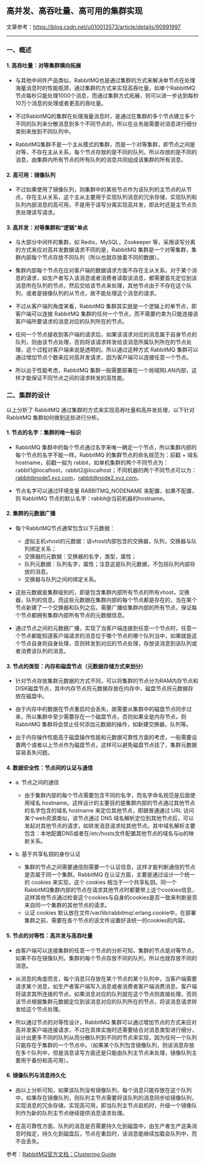 
<h2>高并发、高吞吐量、高可用的集群实现</h2>

文章参考：https://blog.csdn.net/u010013573/article/details/90991997

------------------------------------

### 一、概述

#### 1. 高吞吐量：对等集群横向拓展

- 与其他中间件产品类似，RabbitMQ也是通过集群的方式来解决单节点在处理海量消息时的性能瓶颈，通过集群的方式来实现高吞吐量，如单个RabbitMQ节点每秒只能处理1000个消息，而通过集群方式拓展，则可以进一步达到每秒10万个消息的处理或者更高的吞吐量。

- 不过RabbitMQ的集群在处理海量消息时，是通过在集群的多个节点建立多个不同的队列来分散消息到多个不同节点的，所以在业务层需要对消息进行细分类别来放到不同队列中。

- RabbitMQ集群不是一个主从模式的集群，而是一个对等集群，即节点之间是对等，不存在主从关系，每个节点存放的是不同的队列，所以存放的是不同的消息，由集群内所有节点的所有队列的消息共同组成该集群的所有消息。

#### 2. 高可用：镜像队列

- 不过如果使用了镜像队列，则集群中的某些节点作为该队列的主节点的从节点，存在主从关系，这个主从主要用于实现队列消息的冗余存储，实现队列和队列内部消息的高可用，不是用于读写分离实现高并发，即此时还是主节点负责处理读写请求。

#### 3. 高并发：对等集群和“逻辑”单点

- 与大部分中间件的集群，如 Redis，MySQL，Zookeeper 等，采用读写分离的方式来应对高并发数据请求不同的是，RabbitMQ 集群是一个对等集群，集群内部每个节点存放不同队列（所以也就存放着不同的数据）。

- 集群内部每个节点在应对客户端的数据请求方面不存在主从关系，对于某个消息的请求，如生产者写入该消息或者消费者读取该消息，都需要首先定位到该消息所在队列的节点，然后交给该节点来处理，其他节点由于不存在这个队列，或者是镜像队列的从节点，故不能处理这个消息的请求。

- 不过从客户端的角度来看，RabbitMQ 集群其实就是一个逻辑上的单节点，即客户端可以连接 RabbitMQ 集群的任何一个节点，而不需要约束为只能连接该客户端所要请求的消息对应的队列所在的节点。

- 任何一个节点接收到客户端的请求后，如果该请求对应的消息属于自身节点的队列，则由该节点处理，否则将该请求转发给该消息所属队列所在的节点处理，这个过程对客户端来说是透明的。所以通过这种方式 RabbitMQ 集群可以通过增加节点个数来应对高并发请求，因为客户端可以连接任意一个节点。

- 所以出于性能考虑，RabbitMQ 集群一般需要部署在一个局域网LAN内部，这样才能保证不同节点之间的请求转发的高性能。


### 二、集群的设计

以上分析了 RabbitMQ 通过集群的方式来实现高吞吐量和高并发处理，以下针对 RabbitMQ 集群如何做到这些进行分析。

#### 1. 节点的名字：集群的唯一标识

- RabbitMQ 集群中的每个节点通过名字来唯一确定一个节点，所以集群内部的每个节点的名字不能一样。RabbitMQ 的集群节点的命名规范为：前戳 + 域名 hostname，前戳一般为 rabbit，如单机集群的两个不同节点为：rabbit1@localhost，rabbit2@localhost；不同机器的两个不同节点可以为：rabbit@node1.xyz.com，rabbit@node2.xyz.com。

- 节点名字可以通过环境变量 RABBITMQ_NODENAME 来配置，如果不配置，则 RabbitMQ 节点的默认名字：rabbit@当前机器的hostname。

#### 2. 集群的元数据广播

- 每个RabbitMQ节点通常包含以下元数据：

  - 虚拟主机vhost的元数据：该vhost内部包含的交换器，队列，交换器与队列绑定关系；
  - 交换器的元数据：交换器的名字，类型，属性；
  - 队列元数据：队列名字，属性；注意这是队列元数据，不包括队列内部存放的消息。
  - 交换器与队列之间的绑定关系。

- 这些元数据是集群级别的，即是包含集群内部所有节点的所有vhost，交换器，队列的信息。而这些元数据在集群内部的每个节点都是存在的，当在某个节点新建了一个交换器和队列之后，需要广播给集群内部的所有节点，保证每个节点都拥有集群内部所有节点的元数据信息。

- 通过节点之间的元数据广播，实现了当客户端连接到任意一个节点时，任意一个节点都能知道客户端请求的消息位于哪个节点的哪个队列当中，如果就是这个节点自身则自身处理，否则转发到对应的节点处理，存放该消息到该队列或者消费该队列的消息。

#### 3. 节点的类型：内存和磁盘节点（元数据存储方式来划分）

- 针对节点存放集群元数据的方式不同，可以将集群的节点分为RAM内存节点和DISK磁盘节点，其中内存节点将元数据存放在内存中，磁盘节点将元数据存放在磁盘中。

- 由于内存中的数据在节点重启时会丢失，故需要从集群中的磁盘节点同步过来，所以集群中至少需要存在一个磁盘节点，否则如果全是内存节点，则 RabbitMQ 集群将会禁止任何添加元数据的操作，如新建交换器，队列等。

- 出于内存操作性能高于磁盘操作性能和元数据可靠性方面的考虑，一般需要设置两个或者以上节点作为磁盘节点，这样可以避免磁盘节点挂了，集群元数据容易丢失问题。

#### 4. 数据安全性：节点间的认证与通信

- a. 节点之间的通信

  - 由于集群内部的每个节点需要包含不同的名字，而名字命名规范是后面使用域名 hostname。这样设计的主要目的是集群内部的节点通过其他节点的名字包含的域名 hostname 来定位其他节点，即跟普通通过 URL 访问某个web资源类似，该节点通过 DNS 域名解析定位到其他节点后，可以发起对其他节点的请求，如转发消息请求给其他节点。其中域名解析主要包含：本地配置DNS或者在/etc/hosts文件配置其他节点的域名与ip的映射关系。

- b. 基于共享私钥的身份认证

  - 集群的节点之间需要通信则需要一个认证信息，这样才能判断通信的节点是否属于同一个集群。RabbitMQ 在认证方面，主要是通过设计一个统一的 cookies 来实现，这个 cookies 相当于一个共享私钥。同一个RabbitMQ集群内部的节点在请求其他节点时都要带上这个cookies信息，这样其他节点通过检查这个cookies与自身的cookies是否一致来判断是否来自同一个集群的其他节点的请求。
  - 认证 cookies 默认放在文件/var/lib/rabbitmq/.erlang.cookie中，在部署集群之前，需要在各个节点的该文件设置好该统一的cookies的内容。

#### 5. 节点的对等性：高并发与高吞吐量

- 由客户端可以连接集群的任意一个节点的分析可知，集群的节点是对等节点，如果不存在镜像队列，集群的每个节点存放不同的队列，所以也就存放不同的消息。

- 从消息的角度而言，每个消息只存放在某个节点的某个队列中，当客户端需要请求某个消息，如生产者客户端写入消息或者消费者客户端消费消息，客户端将请求其所连接的节点，如果消息对应的队列就在这个节点则直接处理，否则该节点根据集群元数据定位到该消息对应的队列所在的节点，将该消息请求转发给这个节点处理。

- 所以通过节点的对等性设计，RabbitMQ 集群可以通过增加节点的方式来应对高并发客户端连接请求，不过在具体实施时还需要结合对消息类型进行细分，设计出更多不同的队列从而分散队列到不同的节点来实现，因为任何一个队列只能存在于集群的一个节点中。（如果某个队列包含镜像队列，则该消息存放在多个队列中，但是消息读写方面还是只能由队列主节点来处理，镜像队列主要用于备份和高可用）。

#### 6. 镜像队列与消息持久化

- 由以上分析可知，如果该队列没有镜像队列，每个消息只能存放在这个队列中，如果存在镜像队列，则队列主节点需要将该队列的消息同步给镜像队列，实现消息的冗余存储，实现高可用，即当队列主节点宕机时，升级一个镜像队列作为新的队列主节点继续提供消息请求处理。

- 在高可靠性方面，队列的消息是否需要持久化到磁盘中，由生产者生产这条消息时指定，持久化到磁盘后，节点在重启时，该消息能继续加载会队列中，而不会丢失。

参考：[RabbitMQ官方文档：Clustering Guide](https://www.rabbitmq.com/clustering.html)








